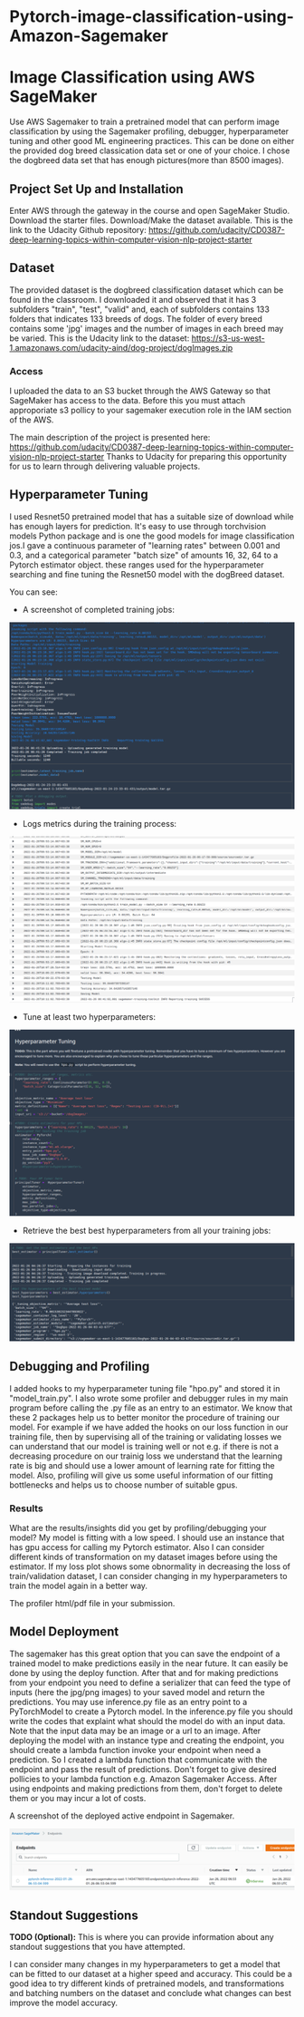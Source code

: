 # Pytorch-image-classification-using-Amazon-Sagemaker
# Image Classification using AWS SageMaker

Use AWS Sagemaker to train a pretrained model that can perform image classification by using the Sagemaker profiling, debugger, hyperparameter tuning and other good ML engineering practices. This can be done on either the provided dog breed classication data set or one of your choice.
I chose the dogbreed data set that has enough pictures(more than 8500 images).

## Project Set Up and Installation
Enter AWS through the gateway in the course and open SageMaker Studio. 
Download the starter files.
Download/Make the dataset available. 
This is the link to the Udacity Github repository:
https://github.com/udacity/CD0387-deep-learning-topics-within-computer-vision-nlp-project-starter

## Dataset
The provided dataset is the dogbreed classification dataset which can be found in the classroom. I downloaded it and observed that it has 3 subfolders "train", "test", "valid" and, each of subfolders contains 133 folders that indicates 133 breeds of dogs. The folder of every breed contains some 'jpg' images and the number of images in each breed may be varied. This is the Udacity link to the dataset:
https://s3-us-west-1.amazonaws.com/udacity-aind/dog-project/dogImages.zip

### Access
I uploaded the data to an S3 bucket through the AWS Gateway so that SageMaker has access to the data. Before this you must attach approporiate s3 pollicy to your sagemaker execution role in the IAM section of the AWS. 

The main description of the project is presented here:
https://github.com/udacity/CD0387-deep-learning-topics-within-computer-vision-nlp-project-starter
Thanks to Udacity for preparing this opportunity for us to learn through delivering valuable projects.


## Hyperparameter Tuning
I used Resnet50 pretrained model that has a suitable size of download while has enough layers for prediction. It's easy to use through torchvision models Python package and is one the good models for image classification jos.I gave a continuous parameter of "learning rates" between 0.001 and 0.3, and a categorical parameter "batch size" of amounts 16, 32, 64  to a Pytorch estimator object. these ranges used for the hyperparameter searching and fine tuning the Resnet50 model with the dogBreed dataset. 

You can see:

- A screenshot of completed training jobs:

![](readme_images/profiling_training_successfully.png)

- Logs metrics during the training process:

![](readme_images/training_log_script.png)

- Tune at least two hyperparameters:

![](readme_images/hpo_tuning.png)

- Retrieve the best best hyperparameters from all your training jobs:

![](readme_images/best_hpo.png)

## Debugging and Profiling

I added hooks to my hyperparameter tuning file "hpo.py" and stored it in "model_train.py". I also wrote some profiler and debugger rules in my main program before calling the .py file as an entry to an estimator. We know that these 2 packages help us to better monitor the procedure of training our model. For example if we have added the hooks on our loss function in our training file, then by supervising all of the training or validating losses we can understand that our model is training well or not e.g. if there is not a decreasing procedure on our trainig loss we understand that the learning rate is big and should use a lower amount of learning rate for fitting the model. Also, profiling will give us some useful information of our fitting bottlenecks and helps us to choose number of suitable gpus.

### Results
What are the results/insights did you get by profiling/debugging your model?
My model is fitting with a low speed. I should use an instance that has gpu access for calling my Pytorch estimator. Also I can consider different kinds of transformation on my dataset images before using the estimator. If my loss plot shows some obnormality in decreasing the loss of train/validation dataset, I can consider changing in my hyperparameters to train the model again in a better way.

The profiler html/pdf file in your submission.



## Model Deployment

The sagemaker has this great option that you can save the endpoint of a trained model to make predictions easily in the near future. It can easily be done by using the deploy function. After that and for making predictions from your endpoint you need to define a serializer that can feed the type of inputs (here the jpg/png images) to your saved model and return the predictions. You may use inference.py file as an entry point to a PyTorchModel to create a Pytorch model. In the inference.py file you should write the codes that explaint what should the model do with an input data. Note that the input data may be an image or a url to an image. After deploying the model with an instance type and creating the endpoint, you should create a lambda function invoke your endpoint when need a prediction. So I created a lambda function that communicate with the endpoint and pass the result of predictions. Don't forget to give desired pollicies to your lambda function e.g. Amazon Sagemaker Access. After using endpoints and making predictions from them, don't forget to delete them or you may incur a lot of costs.

A screenshot of the deployed active endpoint in Sagemaker.

![](readme_images/endpoint_InService.png)

## Standout Suggestions
**TODO (Optional):** This is where you can provide information about any standout suggestions that you have attempted.

I can consider many changes in my hyperparameters to get a model that can be fitted to our dataset at a higher speed and accuracy. This could be a good idea to try different kinds of pretrained models, and transformations and batching numbers on the dataset and conclude what changes can best improve the model accuracy.

